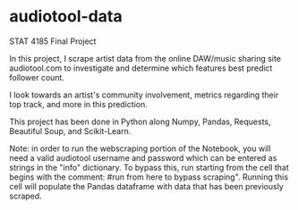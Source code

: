 # audiotool-data
STAT 4185 Final Project

In this project, I scrape artist data from the online DAW/music sharing site audiotool.com to investigate and determine which features best predict follower count.

I look towards an artist's community involvement, metrics regarding their top track, and more in this prediction.

This project has been done in Python along Numpy, Pandas, Requests, Beautiful Soup, and Scikit-Learn.

Note: in order to run the webscraping portion of the Notebook, you will need a valid audiotool username and password which can be entered as strings in the "info" dictionary. To bypass this, run starting from the cell that begins with the comment: \#run from here to bypass scraping".
Running this cell will populate the Pandas dataframe with data that has been previously scraped.
